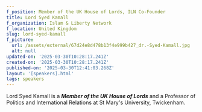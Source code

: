 ```yaml
---
f_position: Member of the UK House of Lords, ILN Co-Founder
title: Lord Syed Kamall
f_organization: Islam & Liberty Network
f_location: United Kingdom
slug: lord-syed-kamall
f_picture:
  url: /assets/external/67d24e8d478b13f4e999b427_dr.-Syed-Kamall.jpg
  alt: null
updated-on: '2025-03-30T10:28:17.241Z'
created-on: '2025-03-30T10:28:17.241Z'
published-on: '2025-03-30T12:41:03.268Z'
layout: '[speakers].html'
tags: speakers
---
```


Lord Syed Kamall is a **_Member of the UK House of Lords_** and a Professor of Politics and International Relations at St Mary's University, Twickenham.
